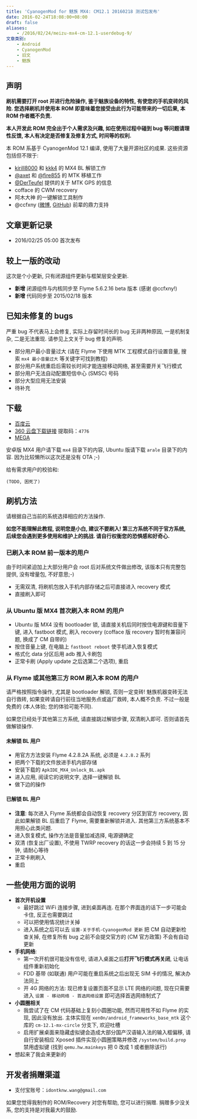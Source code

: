 ```yaml
---
title: 'CyanogenMod for 魅族 MX4: CM12.1 20160218 测试包发布'
date: 2016-02-24T18:08:00+08:00
draft: false
aliases:
    - /2016/02/24/meizu-mx4-cm-12.1-userdebug-9/
文章类别:
    - Android
    - CyanogenMod
    - 旧文
    - 魅族
---
```



## 声明

**刷机需要打开 root 并进行危险操作, 鉴于魅族设备的特性, 有使您的手机变砖的风险.
您选择刷机并使用本 ROM 即意味着您接受由此行为可能带来的一切后果,
本 ROM 作者概不负责.**

**本人开发此 ROM 完全出于个人需求及兴趣, 如在使用过程中碰到 bug 等问题请理性反馈,
本人有决定是否修复及修复方式, 时间等的权利.**

本 ROM 系基于 CyanogenMod 12.1 编译, 使用了大量开源社区的成果. 这些资源包括但不限于:

* [kirill8000](http://4pda.ru/forum/index.php?showuser=4461476) 和 [kkk4](http://4pda.ru/forum/index.php?showuser=610367) 的 MX4 BL 解锁工作
* [@axet](https://github.com/axet) 和 [@fire855](https://github.com/fire855) 的 MTK 移植工作
* [@DerTeufel](https://github.com/DerTeufel) 提供的关于 MTK GPS 的信息
* cofface 的 CWM recovery
* 阿木大神 的一键解锁工具制作
* @ccfxny ([微博](http://weibo.com/ccfxny), [GitHub](https://github.com/ccfxny)) 前辈的鼎力支持


## 文章更新记录

* 2016/02/25 05:00 首次发布


## 较上一版的改动

这次是个小更新, 只有闭源组件更新与框架层安全更新.

* **新增** 闭源组件与内核同步至 Flyme 5.6.2.16 beta 版本 (感谢 @ccfxny!)
* **新增** 代码同步至 2015/02/18 版本


## 已知未修复的 bugs

严重 bug 不代表马上会修复, 实际上存留时间长的 bug 无非两种原因, 一是机制复杂,
二是无法重现. 请参见上文关于 bug 修复的声明.

* 部分用户最小音量过大 (请在 Flyme 下使用 MTK 工程模式自行设置音量, 搜索 `mx4 最小音量过大` 等关键字可找到教程)
* 部分用户系统重启后需较长时间才能连接移动网络, 甚至需要开关飞行模式
* 部分用户无法自动配置短信中心 (SMSC) 号码
* 部分大型应用无法安装
* 待补充


## 下载

* [百度云][baidupan]
* [360 云盘下载链接][360-yunpan] 提取码：`4776`
* [MEGA][mega]

安卓版 MX4 用户请下载 `mx4` 目录下的内容, Ubuntu 版请下载 `arale` 目录下的内容. 因为比较懒所以这次还是没有 OTA ;-)

[baidupan]: http://pan.baidu.com/s/1Jge5K
[360-yunpan]: https://yunpan.cn/cxG4UJKym45rR
[mega]: https://mega.nz/#F!1p1kkBZT!wqml0aCll14yA3E4JlMPwg


给有需求用户的校验和:

```
(TODO, 困死了)
```


## 刷机方法

请根据自己当前的系统选择相应的方法操作.

**如您不能理解此教程, 说明您是小白, 建议不要刷入! 第三方系统不同于官方系统, 后续您会遇到更多使用和维护上的挑战. 请自行权衡您的恐惧感和好奇心.**


### 已刷入本 ROM 前一版本的用户

由于时间紧迫加上大部分用户会 root 后对系统文件做出修改, 该版本只有完整包提供, 没有增量包, 不好意思;-)

* 无需双清, 将刷机包放入手机内部存储之后可直接进入 recovery 模式
* 直接刷入即可


### 从 Ubuntu 版 MX4 首次刷入本 ROM 的用户

* Ubuntu 版 MX4 没有 bootloader 锁, 请直接关机后同时按住电源键和音量下键, 进入 fastboot 模式, 刷入 recovery (cofface 版 recovery 暂时有兼容问题, 换成了 CM 自带的)
* 按住音量上键, 在电脑上 `fastboot reboot` 使手机进入恢复模式
* 格式化 data 分区后用 adb 推入卡刷包
* 正常卡刷 (Apply update 之后选第二个选项), 重启


### 从 Flyme 或其他第三方 ROM 刷入本 ROM 的用户

请严格按照指令操作, 尤其是 bootloader 解锁, 否则一定变砖!
魅族机器变砖无法自行救砖, 如果变砖请自行前往当地服务点或返厂救砖, 本人概不负责.
不过一般是免费的 (本人体验; 您的体验可能不同).

如果您已经处于其他第三方系统, 请直接跳过解锁步骤, 双清刷入即可. 否则请首先做解锁操作.


#### 未解锁 BL 用户

* 用官方方法安装 Flyme 4.2.8.2A 系统, 必须是 `4.2.8.2` 系列
* 把两个下载的文件放进手机内部存储
* 安装下载的 `ApkIDE_MX4_Unlock_BL.apk`
* 进入应用, 阅读它的说明文字, 选择一键解锁 BL
* 做下边的操作


#### 已解锁 BL 用户

* **注意**: 每次进入 Flyme 系统都会自动恢复 recovery 分区到官方 recovery, 因此如果解锁 BL 后重启了 Flyme, 需要重新解锁并进入. 其他第三方系统基本不用担心此类问题.
* 进入恢复模式, 操作方法是音量加减选择, 电源键确定
* 双清 (恢复出厂设置), 不使用 TWRP recovery 的话这一步会持续 5 到 15 分钟, 请耐心等待
* 正常卡刷刷入
* 重启


## 一些使用方面的说明

* **首次开机设置**
    - 最好跳过 WiFi 连接步骤, 进到桌面再连. 在那个界面连的话下一步可能会卡住, 反正也需要跳过
    - 可以把使用情况统计关掉
    - 进入系统之后可以去 `设置-关于手机-CyanogenMod 更新` 把 CM 自动更新检查关掉, 在修复所有 bug 之前不会提交官方的 (CM 官方政策) 不会有自动更新
* **手机网络**:
    - 第一次开机很可能没有信号, 请进入桌面之后**打开飞行模式再关闭**, 让电话组件重新初始化
    - FDD 基带 (如联通) 用户可能在重启系统之后出现无 SIM 卡的情况, 解决办法同上
    - 开 4G 网络的方法: 现已修复设置页面不显示 LTE 网络的问题, 现在只需要进入 `设置 - 移动网络 - 首选网络设置` 即可选择首选网络制式了
* **小圆圈相关**
    - 我尝试了在 CM 代码基础上复刻小圆圈功能, 然而可用性不如 Flyme 的实现, 因此没有放出. 主体实现在 `xen0n/android_frameworks_base_mtk` 这个库的 `cm-12.1-mx-circle` 分支下, 欢迎吐槽
    - 启用扩展桌面来隐藏虚拟键会造成大部分国产汉语输入法的输入框偏移, 请自行安装相应 Xposed 插件实现小圆圈策略并修改 `/system/build.prop` 禁用虚拟键 (找到 `qemu.hw.mainkeys` 把 0 改成 1 或者删除该行)
* 想起来了我会来更新的


## 开发者捐赠渠道

* 支付宝账号：`idontknw.wang@gmail.com`

如果您觉得我制作的 ROM/Recovery 对您有帮助, 您可以进行捐赠.
捐赠多少没关系, 您的支持是对我最大的鼓励.


<!-- vim:set ai et ts=4 sw=4 sts=4 fenc=utf-8: -->

